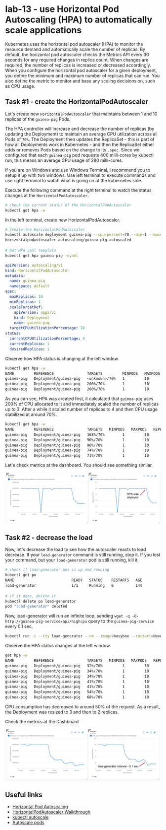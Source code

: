 # lab-13 - use Horizontal Pod Autoscaling (HPA) to automatically scale applications

Kubernetes uses the horizontal pod autoscaler (HPA) to monitor the resource demand and automatically scale the number of replicas. By default, the horizontal pod autoscaler checks the Metrics API every 30 seconds for any required changes in replica count. When changes are required, the number of replicas is increased or decreased accordingly. 
When you configure the horizontal pod autoscaler for a given deployment, you define the minimum and maximum number of replicas that can run. You also define the metric to monitor and base any scaling decisions on, such as CPU usage.

## Task #1 - create the HorizontalPodAutoscaler 

Let's create new `HorizontalPodAutoscaler` that maintains between 1 and 10 replicas of the `guinea-pig` Pods.

The HPA controller will increase and decrease the number of replicas (by updating the Deployment) to maintain an average CPU utilization across all Pods of `70%`. The Deployment then updates the ReplicaSet - this is part of how all Deployments work in Kubernetes - and then the ReplicaSet either adds or removes Pods based on the change to its `.spec`.
Since we configured that each `guinea-pig` pod requests 400 milli-cores by kubectl run, this means an average CPU usage of 280 milli-cores. 

If you are on Windows and use Windows Terminal, I recommend you to setup it up with two windows. Use left terminal to execute commands and use right terminal to watch what is going on at the kubernetes side. 

Execute the following command at the right terminal to watch the status changes at the `HorizontalPodAutoscaler`.

```bash
# check the current status of the HorizontalPodAutoscaler
kubectl get hpa -w
```

In the left terminal, create new  HorizontalPodAutoscaler. 

```bash
# Create the HorizontalPodAutoscaler
kubectl autoscale deployment guinea-pig --cpu-percent=70 --min=1 --max=10
horizontalpodautoscaler.autoscaling/guinea-pig autoscaled

# Get HPA yaml template
kubectl get hpa guinea-pig -oyaml 
```

```yaml
apiVersion: autoscaling/v1
kind: HorizontalPodAutoscaler
metadata:
  name: guinea-pig
  namespace: default
spec:
  maxReplicas: 10
  minReplicas: 1
  scaleTargetRef:
    apiVersion: apps/v1
    kind: Deployment
    name: guinea-pig
  targetCPUUtilizationPercentage: 70
status:
  currentCPUUtilizationPercentage: 4
  currentReplicas: 1
  desiredReplicas: 1
```

Observe how HPA status is changing at the left window.

```bash
kubectl get hpa -w
NAME         REFERENCE               TARGETS         MINPODS   MAXPODS   REPLICAS   AGE
guinea-pig   Deployment/guinea-pig   <unknown>/70%   1         10        0          0s
guinea-pig   Deployment/guinea-pig   200%/70%        1         10        1          15s
guinea-pig   Deployment/guinea-pig   200%/70%        1         10        3          30s
```

As you can see, HPA was created first, it calculated that `guinea-pig` uses 200% of CPU allocated to it and immediately scaled the number of replicas up to 3. After a while it scaled number of replicas to 4 and then CPU usage stabilized at around 70%.

```bash
kubectl get hpa -w
NAME         REFERENCE               TARGETS   MINPODS   MAXPODS   REPLICAS
guinea-pig   Deployment/guinea-pig   168%/70%        1         10        3          45s
guinea-pig   Deployment/guinea-pig   90%/70%         1         10        3          105s
guinea-pig   Deployment/guinea-pig   90%/70%         1         10        4          2m1s
guinea-pig   Deployment/guinea-pig   74%/70%         1         10        4          2m46s
guinea-pig   Deployment/guinea-pig   71%/70%         1         10        4          4m46s
```

Let's check metrics at the dashboard. You should see something similar.

![hpa-chart](images/hpa-chart1.png)

## Task #2 - decrease the load

Now, let's decrease the load to see how the autoscaler reacts to load decrease. If your `load-generator` command is still running, stop it. If you lost your command, but your `load-generator` pod is still running, kill it.

```bash
# check if load-generator pos is up and running
kubectl get po
NAME                          READY   STATUS    RESTARTS   AGE
load-generator                1/1     Running   0          14m

# if it does, delete it
kubectl delete po load-generator
pod "load-generator" deleted
```

Now, load-generator will run an infinite loop, sending `wget -q -O- http://guinea-pig-service/api/highcpu` query to the `guinea-pig-service` every 0.1 sec. 

```bash
kubectl run -i --tty load-generator --rm --image=busybox --restart=Never -- /bin/sh -c "while sleep 0.1; do wget -q -O- http://guinea-pig-service/api/highcpu; done"
```
Observe the HPA status changes at the left window.
```bash
get hpa -w
NAME         REFERENCE               TARGETS   MINPODS   MAXPODS   REPLICAS   AGE
guinea-pig   Deployment/guinea-pig   32%/70%         1         10        4          13m
guinea-pig   Deployment/guinea-pig   34%/70%         1         10        4          14m
guinea-pig   Deployment/guinea-pig   34%/70%         1         10        4          15m
guinea-pig   Deployment/guinea-pig   41%/70%         1         10        3          15m
guinea-pig   Deployment/guinea-pig   41%/70%         1         10        3          16m
guinea-pig   Deployment/guinea-pig   54%/70%         1         10        2          16m
guinea-pig   Deployment/guinea-pig   68%/70%         1         10        2          17m
```

CPU consumption has decreased to around 50% of the request. As a result, the Deployment was resized to 3 and then to 2 replicas.

Check the metrics at the Dashboard

![hpa-chart](images/hpa-chart2.png)

## Useful links
* [Horizontal Pod Autoscaling](https://kubernetes.io/docs/tasks/run-application/horizontal-pod-autoscale/)
* [HorizontalPodAutoscaler Walkthrough](https://kubernetes.io/docs/tasks/run-application/horizontal-pod-autoscale-walkthrough/)
* [kubectl autoscale](https://jamesdefabia.github.io/docs/user-guide/kubectl/kubectl_autoscale/)
* [Autoscale pods](https://docs.microsoft.com/en-us/azure/aks/tutorial-kubernetes-scale?tabs=azure-cli#autoscale-pods)
